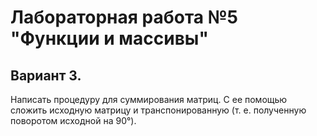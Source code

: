 # Лабораторная работа №5 "Функции и массивы"

## Вариант 3.

Написать процедуру для суммирования матриц. С ее
помощью сложить исходную матрицу и транспонированную
(т. е. полученную поворотом исходной на 90°).